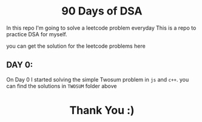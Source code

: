 <h1 align="center"> 90 Days of DSA </h1>

In this repo I'm going to solve a leetcode problem everyday This is a repo to practice DSA for myself.

you can get the solution for the leetcode problems here

## DAY 0:

On Day 0 I started solving the simple Twosum problem in `js` and `c++`. you can find the solutions in `TWOSUM` folder above

<h1 align="center">Thank You :)</h1>
